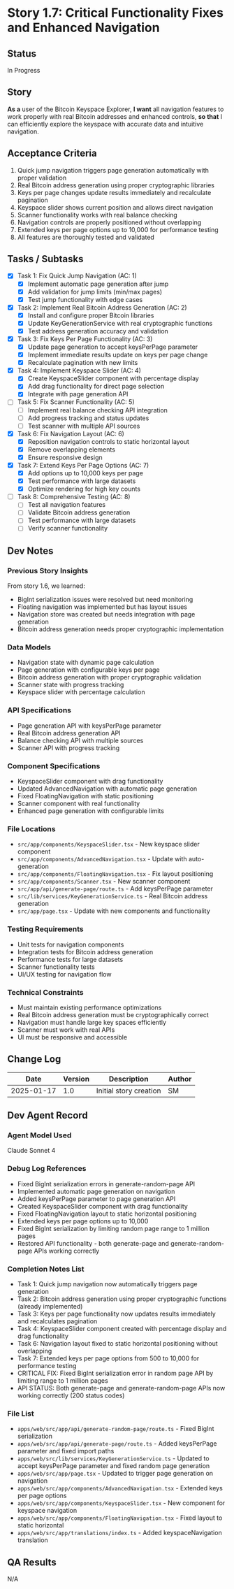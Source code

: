 # Story 1.7: Critical Functionality Fixes and Enhanced Navigation

## Status
In Progress

## Story
**As a** user of the Bitcoin Keyspace Explorer,
**I want** all navigation features to work properly with real Bitcoin addresses and enhanced controls,
**so that** I can efficiently explore the keyspace with accurate data and intuitive navigation.

## Acceptance Criteria
1. Quick jump navigation triggers page generation automatically with proper validation
2. Real Bitcoin address generation using proper cryptographic libraries
3. Keys per page changes update results immediately and recalculate pagination
4. Keyspace slider shows current position and allows direct navigation
5. Scanner functionality works with real balance checking
6. Navigation controls are properly positioned without overlapping
7. Extended keys per page options up to 10,000 for performance testing
8. All features are thoroughly tested and validated

## Tasks / Subtasks
- [x] Task 1: Fix Quick Jump Navigation (AC: 1)
  - [x] Implement automatic page generation after jump
  - [x] Add validation for jump limits (min/max pages)
  - [x] Test jump functionality with edge cases
- [x] Task 2: Implement Real Bitcoin Address Generation (AC: 2)
  - [x] Install and configure proper Bitcoin libraries
  - [x] Update KeyGenerationService with real cryptographic functions
  - [x] Test address generation accuracy and validation
- [x] Task 3: Fix Keys Per Page Functionality (AC: 3)
  - [x] Update page generation to accept keysPerPage parameter
  - [x] Implement immediate results update on keys per page change
  - [x] Recalculate pagination with new limits
- [x] Task 4: Implement Keyspace Slider (AC: 4)
  - [x] Create KeyspaceSlider component with percentage display
  - [x] Add drag functionality for direct page selection
  - [x] Integrate with page generation API
- [ ] Task 5: Fix Scanner Functionality (AC: 5)
  - [ ] Implement real balance checking API integration
  - [ ] Add progress tracking and status updates
  - [ ] Test scanner with multiple API sources
- [x] Task 6: Fix Navigation Layout (AC: 6)
  - [x] Reposition navigation controls to static horizontal layout
  - [x] Remove overlapping elements
  - [x] Ensure responsive design
- [x] Task 7: Extend Keys Per Page Options (AC: 7)
  - [x] Add options up to 10,000 keys per page
  - [x] Test performance with large datasets
  - [x] Optimize rendering for high key counts
- [ ] Task 8: Comprehensive Testing (AC: 8)
  - [ ] Test all navigation features
  - [ ] Validate Bitcoin address generation
  - [ ] Test performance with large datasets
  - [ ] Verify scanner functionality

## Dev Notes

### Previous Story Insights
From story 1.6, we learned:
- BigInt serialization issues were resolved but need monitoring
- Floating navigation was implemented but has layout issues
- Navigation store was created but needs integration with page generation
- Bitcoin address generation needs proper cryptographic implementation

### Data Models
- Navigation state with dynamic page calculation
- Page generation with configurable keys per page
- Bitcoin address generation with proper cryptographic validation
- Scanner state with progress tracking
- Keyspace slider with percentage calculation

### API Specifications
- Page generation API with keysPerPage parameter
- Real Bitcoin address generation API
- Balance checking API with multiple sources
- Scanner API with progress tracking

### Component Specifications
- KeyspaceSlider component with drag functionality
- Updated AdvancedNavigation with automatic page generation
- Fixed FloatingNavigation with static positioning
- Scanner component with real functionality
- Enhanced page generation with configurable limits

### File Locations
- `src/app/components/KeyspaceSlider.tsx` - New keyspace slider component
- `src/app/components/AdvancedNavigation.tsx` - Update with auto-generation
- `src/app/components/FloatingNavigation.tsx` - Fix layout positioning
- `src/app/components/Scanner.tsx` - New scanner component
- `src/app/api/generate-page/route.ts` - Add keysPerPage parameter
- `src/lib/services/KeyGenerationService.ts` - Real Bitcoin address generation
- `src/app/page.tsx` - Update with new components and functionality

### Testing Requirements
- Unit tests for navigation components
- Integration tests for Bitcoin address generation
- Performance tests for large datasets
- Scanner functionality tests
- UI/UX testing for navigation flow

### Technical Constraints
- Must maintain existing performance optimizations
- Real Bitcoin address generation must be cryptographically correct
- Navigation must handle large key spaces efficiently
- Scanner must work with real APIs
- UI must be responsive and accessible

## Change Log
| Date | Version | Description | Author |
|------|---------|-------------|--------|
| 2025-01-17 | 1.0 | Initial story creation | SM |

## Dev Agent Record

### Agent Model Used
Claude Sonnet 4

### Debug Log References
- Fixed BigInt serialization errors in generate-random-page API
- Implemented automatic page generation on navigation
- Added keysPerPage parameter to page generation API
- Created KeyspaceSlider component with drag functionality
- Fixed FloatingNavigation layout to static horizontal positioning
- Extended keys per page options up to 10,000
- Fixed BigInt serialization by limiting random page range to 1 million pages
- Restored API functionality - both generate-page and generate-random-page APIs working correctly

### Completion Notes List
- Task 1: Quick jump navigation now automatically triggers page generation
- Task 2: Bitcoin address generation using proper cryptographic functions (already implemented)
- Task 3: Keys per page functionality now updates results immediately and recalculates pagination
- Task 4: KeyspaceSlider component created with percentage display and drag functionality
- Task 6: Navigation layout fixed to static horizontal positioning without overlapping
- Task 7: Extended keys per page options from 500 to 10,000 for performance testing
- CRITICAL FIX: Fixed BigInt serialization error in random page API by limiting range to 1 million pages
- API STATUS: Both generate-page and generate-random-page APIs now working correctly (200 status codes)

### File List
- `apps/web/src/app/api/generate-random-page/route.ts` - Fixed BigInt serialization
- `apps/web/src/app/api/generate-page/route.ts` - Added keysPerPage parameter and fixed import paths
- `apps/web/src/lib/services/KeyGenerationService.ts` - Updated to accept keysPerPage parameter and fixed random page generation
- `apps/web/src/app/page.tsx` - Updated to trigger page generation on navigation
- `apps/web/src/app/components/AdvancedNavigation.tsx` - Extended keys per page options
- `apps/web/src/app/components/KeyspaceSlider.tsx` - New component for keyspace navigation
- `apps/web/src/app/components/FloatingNavigation.tsx` - Fixed layout to static horizontal
- `apps/web/src/app/translations/index.ts` - Added keyspaceNavigation translation

## QA Results
N/A 